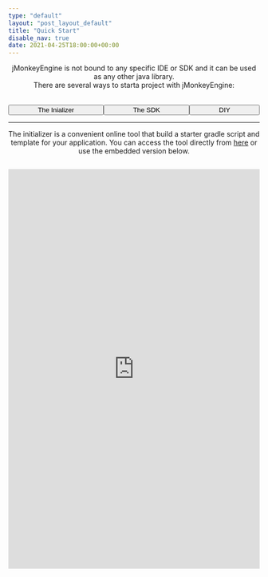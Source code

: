 ```yaml
---
type: "default"
layout: "post_layout_default"
title: "Quick Start"
disable_nav: true
date: 2021-04-25T18:00:00+00:00
---
```


<style>
    #qsbuttons{ 
        text-align:center;
    }
    #qsbuttons > p{
        display:flex;
        align-items:center;
        justify-content:center;
    }

    .qsbtn{
      flex-grow: 1
        
    }
    #jme-initializer{
        margin-top:1em;
        border:none;
    }
</style>
<script>
function showSubPage(id){
    const subpages=document.querySelectorAll(".qspage");
    subpages.forEach(sp=>sp.style.display="none");
    const selectedSubPage=document.querySelector(".qspage#"+id);
    selectedSubPage.style.display="block";

    const buttons=document.querySelectorAll("button.qsbtn");
    buttons.forEach(el=>el.classList.remove("highlightedCl"));
    
    const selectedBtn=document.querySelector("button#"+id+"Btn");
    selectedBtn.classList.add("highlightedCl");
}
</script>
<div id="qsbuttons" style="text-align:center">
jMonkeyEngine is not bound to any specific IDE or SDK and it can be used as any other java library.
<br>
There are several ways to starta project with jMonkeyEngine:
<br><br>

<button id="qsinitializerBtn" class="highlightedCl qsbtn" onclick="showSubPage('qsinitializer')">The Inializer</button> 
<button  class="qsbtn" id="qssdkBtn"  onclick="showSubPage('qssdk')">The SDK</button>
<button class="qsbtn"  id="qscustomBtn" onclick="showSubPage('qscustom')" >DIY</button>

</div>
<hr>
<div class="qspage" id="qssdk" style="display:none">

Using the Netbeans-based SDK is by far the quickest solution to get you up and running. Everything needed is provided, along with extra tools and integrations, and is generally the place most users start their endevour. [Download the SDK](https://github.com/jMonkeyEngine/sdk/releases).

</div>



<div class="qspage" id="qsinitializer" style="text-align:center;display:block">

The initializer is a convenient online tool that build a starter gradle script and template for your application.
You can access the tool directly from [here](https://start.jmonkeyengine.org) or use the embedded version below.

<iframe id="jme-initializer" 
    style="width:100%;height:800px;" 
    src="https://start.jmonkeyengine.org"
></iframe>

<script>
    const iframe=document.querySelector("#jme-initializer");
    if(iframe){
        iframe.src=iframe.src+"?rnd="+Math.random()+"&time="+Date.now(); // avoid caching
        window.addEventListener("message",(msg)=>{
            try{
                const event=JSON.parse(msg.data);
                if(event.name=="jme-initializer-resize"){
                    const height=event.height;
                    document.querySelector("#jme-initializer").style.height = height + 'px';
                }        
            }catch(e){
                console.log(e);
            }
            
        });
    }
</script>

</div>



<div class="qspage" id="qscustom" style="display:none">

The engine itself and its dependencies can be downloaded from [the releases page](https://github.com/jMonkeyEngine/jmonkeyengine/releases) and used as any other java library.

If you prefer to use a build automation tool, you can find the engine hosted on the [Maven Central Repository](https://mvnrepository.com/artifact/org.jmonkeyengine). This is the most common approach for users that use an IDE or editor that supports maven or gradle build scripts (such as [IntelliJ IDEA](https://www.jetbrains.com/idea/) or [Visual Studio Code](https://code.visualstudio.com/) ).

The code below shows how to include the bare minimum to use the jMonkeyEngine in your gradle project

```groovy
repositories {
    mavenCentral()
}

dependencies {
    implementation "org.jmonkeyengine:jme3-core:3.3.2-stable"
    implementation "org.jmonkeyengine:jme3-desktop:3.3.2-stable"
    implementation "org.jmonkeyengine:jme3-lwjgl3:3.3.2-stable" 
}
```

Creating a Game
--

All games created with jmonkey start by extending `SimpleApplication`. Below is the most basic setup required to start your game and show a cube.

```java
package my.game;

import com.jme3.app.SimpleApplication;
import com.jme3.material.Material;
import com.jme3.math.ColorRGBA;
import com.jme3.scene.Geometry;
import com.jme3.scene.shape.Box;
import com.jme3.system.AppSettings;

public class Main extends SimpleApplication {

    public static void main(String[] args) {

        Main app = new Main();

        AppSettings settings = new AppSettings(true);
        settings.setTitle("My Awesome Game");
        app.setSettings(settings);

        app.start();

    }

    @Override
    public void simpleInitApp() {

        Box b = new Box(1, 1, 1);
        Geometry geom = new Geometry("Box", b);

        Material mat = new Material(assetManager, "Common/MatDefs/Misc/Unshaded.j3md");
        mat.setColor("Color", ColorRGBA.Blue);
        geom.setMaterial(mat);

        rootNode.attachChild(geom);

    }

    @Override
    public void simpleUpdate(float tpf) {
        //TODO: add update code
    }

}

```

Running this class will start your first game and display a blue box on the screen, and you can move around using your mouse and WASD keys. Congratulations! You're running your first JME game!

For a more thorough tutorial on jMonkey browse through our [wiki](https://wiki.jmonkeyengine.org). The wiki provides extended documentation as well as tutorials on how to develop your game effectively using jmonkey practices. Tutorials start from the basics all the way up to collision detection, input mapping and shaders, and will be your go-to place for most of the information you require.

If you ever find yourself confused or wondering how something is done, head over to our [community hub](https://hub.jmonkeyengine.org) and create a new thread. Our ultra-helpful team and community will be more than happy to give you a hand in getting you back on track.

</div>

